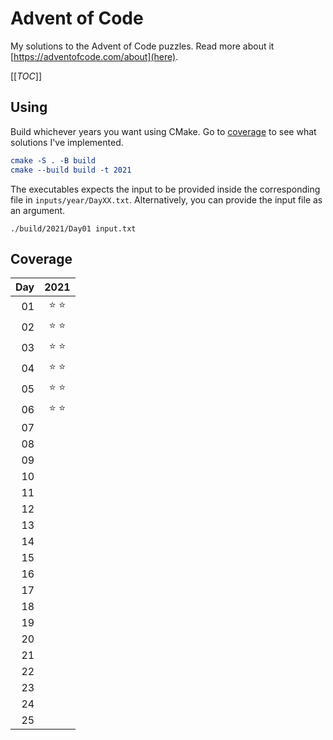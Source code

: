 <!-- SPDX-FileCopyrightText: 2021 metaquarx <metaquarx@protonmail.com>
SPDX-License-Identifier: Apache-2.0 -->

# Advent of Code

My solutions to the Advent of Code puzzles. Read more about it [https://adventofcode.com/about](here).

[[_TOC_]]

## Using

Build whichever years you want using CMake. Go to [coverage](#coverage) to see what solutions I've implemented.

```cmake
cmake -S . -B build
cmake --build build -t 2021
```

The executables expects the input to be provided inside the corresponding file in `inputs/year/DayXX.txt`. Alternatively, you can provide the input file as an argument.

```
./build/2021/Day01 input.txt
```

## Coverage

| Day |     2021    |
|----:|:-----------:|
|  01 |:star: :star:|
|  02 |:star: :star:|
|  03 |:star: :star:|
|  04 |:star: :star:|
|  05 |:star: :star:|
|  06 |:star: :star:|
|  07 |             |
|  08 |             |
|  09 |             |
|  10 |             |
|  11 |             |
|  12 |             |
|  13 |             |
|  14 |             |
|  15 |             |
|  16 |             |
|  17 |             |
|  18 |             |
|  19 |             |
|  20 |             |
|  21 |             |
|  22 |             |
|  23 |             |
|  24 |             |
|  25 |             |
